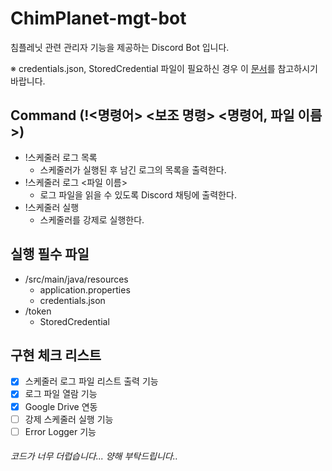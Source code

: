 # ChimPlanet-mgt-bot
침플레닛 관련 관리자 기능을 제공하는 Discord Bot 입니다.

※ credentials.json, StoredCredential 파일이 필요하신 경우 이 [문서](https://github.com/ChimPlanet/google-drive-setting)를 참고하시기 바랍니다.

## Command (!<명령어> <보조 명령> <명령어, 파일 이름>)
  + !스케줄러 로그 목록
    + 스케줄러가 실행된 후 남긴 로그의 목록을 출력한다.
  + !스케줄러 로그 <파일 이름>
    + 로그 파일을 읽을 수 있도록 Discord 채팅에 출력한다.
  + !스케줄러 실행
    + 스케줄러를 강제로 실행한다.

## 실행 필수 파일
  + /src/main/java/resources
    + application.properties
    + credentials.json
  + /token
    + StoredCredential

## 구현 체크 리스트
  + [x] 스케줄러 로그 파일 리스트 출력 기능
  + [x] 로그 파일 열람 기능
  + [x] Google Drive 연동
  + [ ] 강제 스케줄러 실행 기능
  + [ ] Error Logger 기능

###### 코드가 너무 더럽습니다... 양해 부탁드립니다..